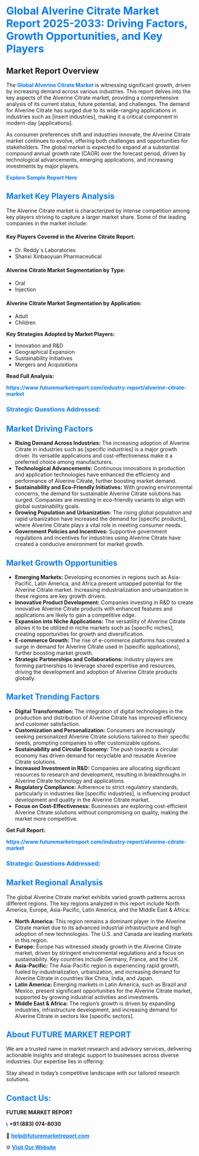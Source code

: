 <h1 style="color: #007BFF;">Global Alverine Citrate Market Report 2025-2033: Driving Factors, Growth Opportunities, and Key Players</h1>

<section id="overview">
<h2>Market Report Overview</h2>
<p>The <a href="https://www.futuremarketreport.com/industry-report/alverine-citrate-market" style="color: #007BFF; text-decoration: none;"><strong>Global Alverine Citrate Market</strong></a> is witnessing significant growth, driven by increasing demand across various industries. This report delves into the key aspects of the Alverine Citrate market, providing a comprehensive analysis of its current status, future potential, and challenges. The demand for Alverine Citrate has surged due to its wide-ranging applications in industries such as [insert industries], making it a critical component in modern-day [applications].</p>
<p>As consumer preferences shift and industries innovate, the Alverine Citrate market continues to evolve, offering both challenges and opportunities for stakeholders. The global market is expected to expand at a substantial compound annual growth rate (CAGR) over the forecast period, driven by technological advancements, emerging applications, and increasing investments by major players.</p>
</section>

<section id="overview">
<p><a href="https://www.futuremarketreport.com/request-sample/reportId=79243" style="color: #007BFF; text-decoration: none;"><strong>Explore Sample Report Here</strong></a></p>
</section>

<section id="key-players">
<h2 style="color: #007BFF;">Market Key Players Analysis</h2>
<p>The Alverine Citrate market is characterized by intense competition among key players striving to capture a larger market share. Some of the leading companies in the market include:</p>
<h4>Key Players Covered in the Alverine Citrate Report:</h4>
<ul><li>Dr. Reddy`s Laboratories</li><li>Shanxi Xinbaoyuan Pharmaceutical</li></ul>
<h4>Alverine Citrate Market Segmentation by Type:</h4>
<ul><li>Oral</li><li>Injection</li></ul>

<h4>Alverine Citrate Market Segmentation by Application:</h4>
<ul><li>Adult</li><li>Children</li></ul>
<p><strong>Key Strategies Adopted by Market Players:</strong></p>
<ul>
<li>Innovation and R&D</li>
<li>Geographical Expansion</li>
<li>Sustainability Initiatives</li>
<li>Mergers and Acquisitions</li>
</ul>
</section>

<section>
<p><strong>Read Full Analysis: </strong></p><a href="https://www.futuremarketreport.com/industry-report/alverine-citrate-market" style="color: #007BFF; text-decoration: none;"><strong>https://www.futuremarketreport.com/industry-report/alverine-citrate-market</strong></a>
<h3 style="color: #007BFF;">Strategic Questions Addressed:</h3>
</section>

<section id="driving-factors">
<h2 style="color: #007BFF;">Market Driving Factors</h2>
<ul>
<li><strong>Rising Demand Across Industries:</strong> The increasing adoption of Alverine Citrate in industries such as [specific industries] is a major growth driver. Its versatile applications and cost-effectiveness make it a preferred choice among manufacturers.</li>
<li><strong>Technological Advancements:</strong> Continuous innovations in production and application technologies have enhanced the efficiency and performance of Alverine Citrate, further boosting market demand.</li>
<li><strong>Sustainability and Eco-Friendly Initiatives:</strong> With growing environmental concerns, the demand for sustainable Alverine Citrate solutions has surged. Companies are investing in eco-friendly variants to align with global sustainability goals.</li>
<li><strong>Growing Population and Urbanization:</strong> The rising global population and rapid urbanization have increased the demand for [specific products], where Alverine Citrate plays a vital role in meeting consumer needs.</li>
<li><strong>Government Policies and Incentives:</strong> Supportive government regulations and incentives for industries using Alverine Citrate have created a conducive environment for market growth.</li>
</ul>
</section>

<section id="growth-opportunities">
<h2 style="color: #007BFF;">Market Growth Opportunities</h2>
<ul>
<li><strong>Emerging Markets:</strong> Developing economies in regions such as Asia-Pacific, Latin America, and Africa present untapped potential for the Alverine Citrate market. Increasing industrialization and urbanization in these regions are key growth drivers.</li>
<li><strong>Innovative Product Development:</strong> Companies investing in R&D to create innovative Alverine Citrate products with enhanced features and applications are likely to gain a competitive edge.</li>
<li><strong>Expansion into Niche Applications:</strong> The versatility of Alverine Citrate allows it to be utilized in niche markets such as [specific niches], creating opportunities for growth and diversification.</li>
<li><strong>E-commerce Growth:</strong> The rise of e-commerce platforms has created a surge in demand for Alverine Citrate used in [specific applications], further boosting market growth.</li>
<li><strong>Strategic Partnerships and Collaborations:</strong> Industry players are forming partnerships to leverage shared expertise and resources, driving the development and adoption of Alverine Citrate products globally.</li>
</ul>
</section>

<section id="trending-factors">
<h2 style="color: #007BFF;">Market Trending Factors</h2>
<ul>
<li><strong>Digital Transformation:</strong> The integration of digital technologies in the production and distribution of Alverine Citrate has improved efficiency and customer satisfaction.</li>
<li><strong>Customization and Personalization:</strong> Consumers are increasingly seeking personalized Alverine Citrate solutions tailored to their specific needs, prompting companies to offer customizable options.</li>
<li><strong>Sustainability and Circular Economy:</strong> The push towards a circular economy has driven demand for recyclable and reusable Alverine Citrate solutions.</li>
<li><strong>Increased Investment in R&D:</strong> Companies are allocating significant resources to research and development, resulting in breakthroughs in Alverine Citrate technology and applications.</li>
<li><strong>Regulatory Compliance:</strong> Adherence to strict regulatory standards, particularly in industries like [specific industries], is influencing product development and quality in the Alverine Citrate market.</li>
<li><strong>Focus on Cost-Effectiveness:</strong> Businesses are exploring cost-efficient Alverine Citrate solutions without compromising on quality, making the market more competitive.</li>
</ul>
</section>

<section>
<p><strong>Get Full Report: </strong></p><a href="https://www.futuremarketreport.com/industry-report/alverine-citrate-market" style="color: #007BFF; text-decoration: none;"><strong>https://www.futuremarketreport.com/industry-report/alverine-citrate-market</strong></a>
<h3 style="color: #007BFF;">Strategic Questions Addressed:</h3>
</section>


<section id="regional-analysis">
<h2 style="color: #007BFF;">Market Regional Analysis</h2>
<p>The global Alverine Citrate market exhibits varied growth patterns across different regions. The key regions analyzed in this report include North America, Europe, Asia-Pacific, Latin America, and the Middle East & Africa:</p>
<ul>
<li><strong>North America:</strong> This region remains a dominant player in the Alverine Citrate market due to its advanced industrial infrastructure and high adoption of new technologies. The U.S. and Canada are leading markets in this region.</li>
<li><strong>Europe:</strong> Europe has witnessed steady growth in the Alverine Citrate market, driven by stringent environmental regulations and a focus on sustainability. Key countries include Germany, France, and the U.K.</li>
<li><strong>Asia-Pacific:</strong> The Asia-Pacific region is experiencing rapid growth, fueled by industrialization, urbanization, and increasing demand for Alverine Citrate in countries like China, India, and Japan.</li>
<li><strong>Latin America:</strong> Emerging markets in Latin America, such as Brazil and Mexico, present significant opportunities for the Alverine Citrate market, supported by growing industrial activities and investments.</li>
<li><strong>Middle East & Africa:</strong> The region’s growth is driven by expanding industries, infrastructure development, and increasing demand for Alverine Citrate in sectors like [specific sectors].</li>
</ul>
</section>

<footer>
<h2 style="color: #007BFF;">About FUTURE MARKET REPORT</h2>
<p>We are a trusted name in market research and advisory services, delivering actionable insights and strategic support to businesses across diverse industries. Our expertise lies in offering:</p>

<p>Stay ahead in today’s competitive landscape with our tailored research solutions.</p>

<h2 style="color: #007BFF;">Contact Us:</h2>
<p><strong>FUTURE MARKET REPORT</strong></p>
<p>📞 <strong>+91 (883) 074-8030</strong></p>
<p>📧 <strong><a href="mailto:help@futuremarketreport.com" style="color: #007BFF;">help@futuremarketreport.com</a></strong></p>
<p>🌐 <strong><a href="https://www.futuremarketreport.com/" style="color: #007BFF;">Visit Our Website</a></strong></p>
</footer>